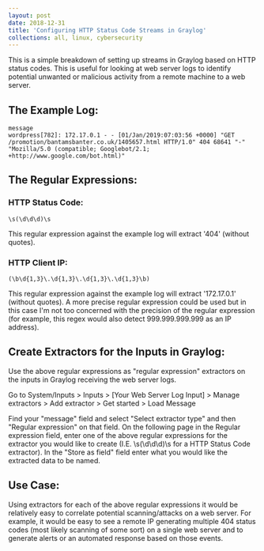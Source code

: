 ```yaml
---
layout: post
date: 2018-12-31
title: 'Configuring HTTP Status Code Streams in Graylog'
collections: all, linux, cybersecurity
---
```



This is a simple breakdown of setting up streams in Graylog based on HTTP status codes. This is useful for looking at web server logs to identify potential unwanted or malicious activity from a remote machine to a web server.



## The Example Log:

```
message
wordpress[782]: 172.17.0.1 - - [01/Jan/2019:07:03:56 +0000] "GET /promotion/bantamsbanter.co.uk/1405657.html HTTP/1.0" 404 68641 "-" "Mozilla/5.0 (compatible; Googlebot/2.1; +http://www.google.com/bot.html)"
```


## The Regular Expressions:


### HTTP Status Code:

```
\s(\d\d\d)\s
```

This regular expression against the example log will extract '404' (without quotes). 


### HTTP Client IP:

```
(\b\d{1,3}\.\d{1,3}\.\d{1,3}\.\d{1,3}\b)
```

This regular expression against the example log will extract '172.17.0.1' (without quotes). A more precise regular expression could be used but in this case I'm not too concerned with the precision of the regular expression (for example, this regex would also detect 999.999.999.999 as an IP address).



## Create Extractors for the Inputs in Graylog:


Use the above regular expressions as "regular expression" extractors on the inputs in Graylog receiving the web server logs. 

Go to System/Inputs > Inputs > [Your Web Server Log Input] > Manage extractors > Add extractor > Get started > Load Message

Find your "message" field and select "Select extractor type" and then "Regular expression" on that field. On the following page in the Regular expression field, enter one of the above regular expressions for the extractor you would like to create (I.E. \s(\d\d\d)\s for a HTTP Status Code extractor). In the "Store as field" field enter what you would like the extracted data to be named. 


## Use Case:

Using extractors for each of the above regular expressions it would be relatively easy to correlate potential scanning/attacks on a web server. For example, it would be easy to see a remote IP generating multiple 404 status codes (most likely scanning of some sort) on a single web server and to generate alerts or an automated response based on those events. 
